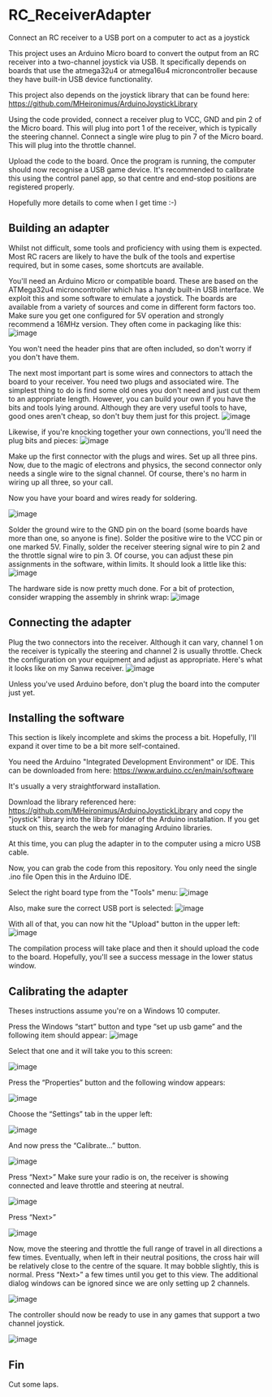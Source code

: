 # RC_ReceiverAdapter
Connect an RC receiver to a USB port on a computer to act as a joystick

This project uses an Arduino Micro board to convert the output from an RC receiver into a two-channel joystick via USB.
It specifically depends on boards that use the atmega32u4 or atmega16u4 microncontroller because they have built-in USB device functionality.

This project also depends on the joystick library that can be found here: https://github.com/MHeironimus/ArduinoJoystickLibrary

Using the code provided, connect a receiver plug to VCC, GND and pin 2 of the Micro board. This will plug into port 1 of the receiver, which is typically the steering channel. Connect a single wire plug to pin 7 of the Micro board. This will plug into the throttle channel.

Upload the code to the board. Once the program is running, the computer should now recognise a USB game device. It's recommended to calibrate this using the control panel app, so that centre and end-stop positions are registered properly.

Hopefully more details to come when I get time :-)

## Building an adapter
Whilst not difficult, some tools and proficiency with using them is expected. Most RC racers are likely to have the bulk of the tools and expertise required, but in some cases, some shortcuts are available.

You'll need an Arduino Micro or compatible board. These are based on the ATMega32u4 microncontroller which has a handy built-in USB interface. We exploit this and some software to emulate a joystick. The boards are available from a variety of sources and come in different form factors too. Make sure you get one configured for 5V operation and strongly recommend a 16MHz version. They often come in packaging like this:
![image](https://github.com/grandaspanna/RC_ReceiverAdapter/blob/master/images/IMG_3786.JPG )

You won't need the header pins that are often included, so don't worry if you don't have them.

The next most important part is some wires and connectors to attach the board to your receiver. You need two plugs and associated wire.
The simplest thing to do is find some old ones you don't need and just cut them to an appropriate length. However, you can build your own if you have the bits and tools lying around. Although they are very useful tools to have, good ones aren't cheap, so don't buy them just for this project.
![image](https://github.com/grandaspanna/RC_ReceiverAdapter/blob/master/images/IMG_3788.JPG )

Likewise, if you're knocking together your own connections, you'll need the plug bits and pieces:
![image](https://github.com/grandaspanna/RC_ReceiverAdapter/blob/master/images/IMG_3789.JPG )

Make up the first connector with the plugs and wires. Set up all three pins. Now, due to the magic of electrons and physics, the second connector only needs a single wire to the signal channel. Of course, there's no harm in wiring up all three, so your call.

Now you have your board and wires ready for soldering.

![image](https://github.com/grandaspanna/RC_ReceiverAdapter/blob/master/images/IMG_3791.JPG )

Solder the ground wire to the GND pin on the board (some boards have more than one, so anyone is fine). Solder the positive wire to the VCC pin or one marked 5V. Finally, solder the receiver steering signal wire to pin 2 and the throttle signal wire to pin 3. Of course, you can adjust these pin assignments in the software, within limits. It should look a little like this:
![image](https://github.com/grandaspanna/RC_ReceiverAdapter/blob/master/images/IMG_3792.JPG )

The hardware side is now pretty much done. For a bit of protection, consider wrapping the assembly in shrink wrap:
![image](https://github.com/grandaspanna/RC_ReceiverAdapter/blob/master/images/IMG_3796.JPG )

## Connecting the adapter

Plug the two connectors into the receiver. Although it can vary, channel 1 on the receiver is typically the steering and channel 2 is usually throttle. Check the configuration on your equipment and adjust as appropriate. Here's what it looks like on my Sanwa receiver.
![image](https://github.com/grandaspanna/RC_ReceiverAdapter/blob/master/images/IMG_3793.JPG )

Unless you've used Arduino before, don't plug the board into the computer just yet.

## Installing the software
This section is likely incomplete and skims the process a bit. Hopefully, I'll expand it over time to be a bit more self-contained.

You need the Arduino "Integrated Development Environment" or IDE. This can be downloaded from here:
https://www.arduino.cc/en/main/software

It's usually a very straightforward installation.

Download the library referenced here: https://github.com/MHeironimus/ArduinoJoystickLibrary and copy the "joystick" library into the library folder of the Arduino installation. If you get stuck on this, search the web for managing Arduino libraries.

At this time, you can plug the adapter in to the computer using a micro USB cable.

Now, you can grab the code from this repository. You only need the single .ino file Open this in the Arduino IDE.

Select the right board type from the "Tools" menu:
![image](https://github.com/grandaspanna/RC_ReceiverAdapter/blob/master/images/Screenshot%20(47).png )

Also, make sure the correct USB port is selected:
![image](https://github.com/grandaspanna/RC_ReceiverAdapter/blob/master/images/Screenshot%20(48).png )

With all of that, you can now hit the "Upload" button in the upper left:
![image](https://github.com/grandaspanna/RC_ReceiverAdapter/blob/master/images/Screenshot%20(49).png )

The compilation process will take place and then it should upload the code to the board. Hopefully, you'll see a success message in the lower status window.

## Calibrating the adapter

Theses instructions assume you're on a Windows 10 computer.

Press the Windows “start” button and type “set up usb game” and the following item should appear:
![image](https://github.com/grandaspanna/RC_ReceiverAdapter/blob/master/images/Screenshot%20(36).png )

Select that one and it will take you to this screen:

![image](https://github.com/grandaspanna/RC_ReceiverAdapter/blob/master/images/Screenshot%20(37).png )

Press the “Properties” button and the following window appears:

![image](https://github.com/grandaspanna/RC_ReceiverAdapter/blob/master/images/Screenshot%20(38).png )

Choose the “Settings” tab in the upper left:

![image](https://github.com/grandaspanna/RC_ReceiverAdapter/blob/master/images/Screenshot%20(39).png )

And now press the “Calibrate…” button.

![image](https://github.com/grandaspanna/RC_ReceiverAdapter/blob/master/images/Screenshot%20(40).png )

Press “Next>”
Make sure your radio is on, the receiver is showing connected and leave throttle and steering at neutral.

![image](https://github.com/grandaspanna/RC_ReceiverAdapter/blob/master/images/Screenshot%20(41).png )

Press “Next>”

![image](https://github.com/grandaspanna/RC_ReceiverAdapter/blob/master/images/Screenshot%20(42).png )

Now, move the steering and throttle the full range of travel in all directions a few times. Eventually, when left in their neutral positions, the cross hair will be relatively close to the centre of the square. It may bobble slightly, this is normal.
Press “Next>” a few times until you get to this view. The additional dialog windows can be ignored since we are only setting up 2 channels.

![image](https://github.com/grandaspanna/RC_ReceiverAdapter/blob/master/images/Screenshot%20(43).png )

The controller should now be ready to use in any games that support a two channel joystick.

![image](https://github.com/grandaspanna/RC_ReceiverAdapter/blob/master/images/Screenshot%20(44).png )


## Fin
Cut some laps.
